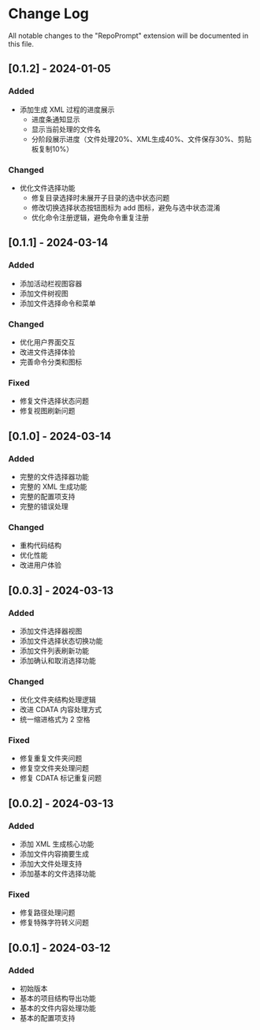 # Change Log

All notable changes to the "RepoPrompt" extension will be documented in this file.

## [0.1.2] - 2024-01-05

### Added
- 添加生成 XML 过程的进度展示
  - 进度条通知显示
  - 显示当前处理的文件名
  - 分阶段展示进度（文件处理20%、XML生成40%、文件保存30%、剪贴板复制10%）

### Changed
- 优化文件选择功能
  - 修复目录选择时未展开子目录的选中状态问题
  - 修改切换选择状态按钮图标为 add 图标，避免与选中状态混淆
  - 优化命令注册逻辑，避免命令重复注册

## [0.1.1] - 2024-03-14

### Added
- 添加活动栏视图容器
- 添加文件树视图
- 添加文件选择命令和菜单

### Changed
- 优化用户界面交互
- 改进文件选择体验
- 完善命令分类和图标

### Fixed
- 修复文件选择状态问题
- 修复视图刷新问题

## [0.1.0] - 2024-03-14

### Added
- 完整的文件选择器功能
- 完整的 XML 生成功能
- 完整的配置项支持
- 完整的错误处理

### Changed
- 重构代码结构
- 优化性能
- 改进用户体验

## [0.0.3] - 2024-03-13

### Added
- 添加文件选择器视图
- 添加文件选择状态切换功能
- 添加文件列表刷新功能
- 添加确认和取消选择功能

### Changed
- 优化文件夹结构处理逻辑
- 改进 CDATA 内容处理方式
- 统一缩进格式为 2 空格

### Fixed
- 修复重复文件夹问题
- 修复空文件夹处理问题
- 修复 CDATA 标记重复问题

## [0.0.2] - 2024-03-13

### Added
- 添加 XML 生成核心功能
- 添加文件内容摘要生成
- 添加大文件处理支持
- 添加基本的文件选择功能

### Fixed
- 修复路径处理问题
- 修复特殊字符转义问题

## [0.0.1] - 2024-03-12

### Added
- 初始版本
- 基本的项目结构导出功能
- 基本的文件内容处理功能
- 基本的配置项支持